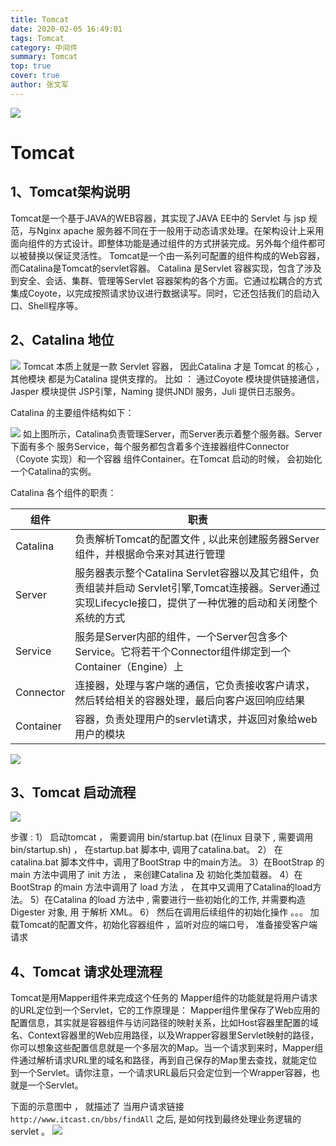 ```yaml
---
title: Tomcat
date: 2020-02-05 16:49:01
tags: Tomcat
category: 中间件
summary: Tomcat
top: true
cover: true
author: 张文军
---
```


![](/images/favicon.png)
# Tomcat
## 1、Tomcat架构说明
Tomcat是一个基于JAVA的WEB容器，其实现了JAVA EE中的 Servlet 与 jsp 规范，与Nginx apache 服务器不同在于一般用于动态请求处理。在架构设计上采用面向组件的方式设计。即整体功能是通过组件的方式拼装完成。另外每个组件都可以被替换以保证灵活性。
Tomcat是一个由一系列可配置的组件构成的Web容器，而Catalina是Tomcat的servlet容器。
Catalina 是Servlet 容器实现，包含了涉及到安全、会话、集群、管理等Servlet 容器架构的各个方面。它通过松耦合的方式集成Coyote，以完成按照请求协议进行数据读写。同时，它还包括我们的启动入口、Shell程序等。
## 2、Catalina 地位
![](http://zhangwenjun-1258908231.cos.ap-nanjing.myqcloud.com/Tomcat/20200205045908956.png)
Tomcat 本质上就是一款 Servlet 容器， 因此Catalina 才是 Tomcat 的核心 ， 其他模块
都是为Catalina 提供支撑的。 比如 ： 通过Coyote 模块提供链接通信，Jasper 模块提供
JSP引擎，Naming 提供JNDI 服务，Juli 提供日志服务。

Catalina 的主要组件结构如下：

![](http://zhangwenjun-1258908231.cos.ap-nanjing.myqcloud.com/Tomcat/20200205050146541.png)
如上图所示，Catalina负责管理Server，而Server表示着整个服务器。Server下面有多个
服务Service，每个服务都包含着多个连接器组件Connector（Coyote 实现）和一个容器
组件Container。在Tomcat 启动的时候， 会初始化一个Catalina的实例。

Catalina 各个组件的职责：


| 组件 |  职责 |
| ----- | ---- |
| Catalina |  负责解析Tomcat的配置文件 , 以此来创建服务器Server组件，并根据命令来对其进行管理 |
| Server |  服务器表示整个Catalina Servlet容器以及其它组件，负责组装并启动  Servlet引擎,Tomcat连接器。Server通过实现Lifecycle接口，提供了一种优雅的启动和关闭整个系统的方式 |
| Service | 服务是Server内部的组件，一个Server包含多个Service。它将若干个Connector组件绑定到一个Container（Engine）上 |
| Connector | 连接器，处理与客户端的通信，它负责接收客户请求，然后转给相关的容器处理，最后向客户返回响应结果 |
| Container  | 容器，负责处理用户的servlet请求，并返回对象给web用户的模块 |

![](http://zhangwenjun-1258908231.cos.ap-nanjing.myqcloud.com/Tomcat/20200208013011514.png)

## 3、Tomcat 启动流程

![](http://zhangwenjun-1258908231.cos.ap-nanjing.myqcloud.com/Tomcat/20200208013155480.png)

步骤 :
1） 启动tomcat ， 需要调用 bin/startup.bat (在linux 目录下 , 需要调用 bin/startup.sh)
， 在startup.bat 脚本中, 调用了catalina.bat。
2） 在catalina.bat 脚本文件中，调用了BootStrap 中的main方法。
3）在BootStrap 的main 方法中调用了 init 方法 ， 来创建Catalina 及 初始化类加载器。
4）在BootStrap 的main 方法中调用了 load 方法 ， 在其中又调用了Catalina的load方
法。
5）在Catalina 的load 方法中 , 需要进行一些初始化的工作, 并需要构造Digester 对象, 用
于解析 XML。
6） 然后在调用后续组件的初始化操作 。。。
加载Tomcat的配置文件，初始化容器组件 ，监听对应的端口号， 准备接受客户端请求

## 4、Tomcat 请求处理流程

Tomcat是用Mapper组件来完成这个任务的
Mapper组件的功能就是将用户请求的URL定位到一个Servlet，它的工作原理是：
	Mapper组件里保存了Web应用的配置信息，其实就是容器组件与访问路径的映射关系，比如Host容器里配置的域名、Context容器里的Web应用路径，以及Wrapper容器里Servlet映射的路径，你可以想象这些配置信息就是一个多层次的Map。当一个请求到来时，Mapper组件通过解析请求URL里的域名和路径，再到自己保存的Map里去查找，就能定位到一个Servlet。请你注意，一个请求URL最后只会定位到一个Wrapper容器，也就是一个Servlet。

下面的示意图中 ， 就描述了 当用户请求链接 `http://www.itcast.cn/bbs/findAll` 之后, 是如何找到最终处理业务逻辑的servlet 。
![](http://zhangwenjun-1258908231.cos.ap-nanjing.myqcloud.com/Tomcat/20200208013715593.png)




